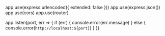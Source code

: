 app.use(express.urlencoded({ extended: false }))
app.use(express.json())
app.use(cors)
app.use(router)

app.listen(port, err => {
  if (err) {
    console.error(err.message)
  } else {
    console.error(`http://localhost:${port}`)
  }
})
